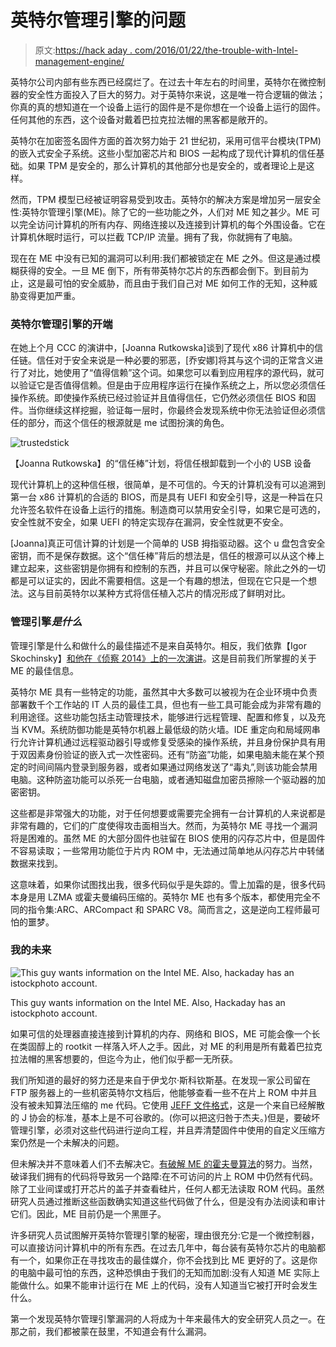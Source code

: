 # 英特尔管理引擎的问题

> 原文:[https://hack aday . com/2016/01/22/the-trouble-with-Intel-management-engine/](https://hackaday.com/2016/01/22/the-trouble-with-intels-management-engine/)

英特尔公司内部有些东西已经腐烂了。在过去十年左右的时间里，英特尔在微控制器的安全性方面投入了巨大的努力。对于英特尔来说，这是唯一符合逻辑的做法；你真的真的想知道在一个设备上运行的固件是不是你想在一个设备上运行的固件。任何其他的东西，这个设备对戴着巴拉克拉法帽的黑客都是敞开的。

英特尔在加密签名固件方面的首次努力始于 21 世纪初，采用可信平台模块(TPM)的嵌入式安全子系统。这些小型加密芯片和 BIOS 一起构成了现代计算机的信任基础。如果 TPM 是安全的，那么计算机的其他部分也是安全的，或者理论上是这样。

然而，TPM 模型已经被证明容易受到攻击。英特尔的解决方案是增加另一层安全性:英特尔管理引擎(ME)。除了它的一些功能之外，人们对 ME 知之甚少。ME 可以完全访问计算机的所有内存、网络连接以及连接到计算机的每个外围设备。它在计算机休眠时运行，可以拦截 TCP/IP 流量。拥有了我，你就拥有了电脑。

现在在 ME 中没有已知的漏洞可以利用:我们都被锁定在 ME 之外。但这是通过模糊获得的安全。一旦 ME 倒下，所有带英特尔芯片的东西都会倒下。到目前为止，这是最可怕的安全威胁，而且由于我们自己对 ME 如何工作的无知，这种威胁变得更加严重。

### 英特尔管理引擎的开端

在她上个月 CCC 的演讲中，[Joanna Rutkowska]谈到了现代 x86 计算机中的信任链。信任对于安全来说是一种必要的邪恶，[乔安娜]将其与这个词的正常含义进行了对比，她使用了“值得信赖”这个词。如果您可以看到应用程序的源代码，就可以验证它是否值得信赖。但是由于应用程序运行在操作系统之上，所以您必须信任操作系统。即使操作系统已经过验证并且值得信任，它仍然必须信任 BIOS 和固件。当你继续这样挖掘，验证每一层时，你最终会发现系统中你无法验证但必须信任的部分，而这个信任的根源就是 me 试图扮演的角色。

![trustedstick](../Images/a7c2c2e98637630b78c7a8ade0251cc8.png)

【Joanna Rutkowska】的“信任棒”计划，将信任根卸载到一个小的 USB 设备

现代计算机上的这种信任根，很简单，是不可信的。今天的计算机没有可以追溯到第一台 x86 计算机的合适的 BIOS，而是具有 UEFI 和安全引导，这是一种旨在只允许签名软件在设备上运行的措施。制造商可以禁用安全引导，如果它是可选的，安全性就不安全，如果 UEFI 的特定实现存在漏洞，安全性就更不安全。

[Joanna]真正可信计算的计划是一个简单的 USB 拇指驱动器。这个 u 盘包含安全密钥，而不是保存数据。这个“信任棒”背后的想法是，信任的根源可以从这个棒上建立起来，这些密钥是你拥有和控制的东西，并且可以保守秘密。除此之外的一切都是可以证实的，因此不需要相信。这是一个有趣的想法，但现在它只是一个想法。这与目前英特尔以某种方式将信任植入芯片的情况形成了鲜明对比。

### 管理引擎*是什么*

管理引擎是什么和做什么的最佳描述不是来自英特尔。相反，我们依靠【Igor Skochinsky】[和他在《侦察 2014》上的一次演讲](https://www.youtube.com/watch?v=4kCICUPc9_8)。这是目前我们所掌握的关于 ME 的最佳信息。

英特尔 ME 具有一些特定的功能，虽然其中大多数可以被视为在企业环境中负责部署数千个工作站的 IT 人员的最佳工具，但也有一些工具可能会成为非常有趣的利用途径。这些功能包括主动管理技术，能够进行远程管理、配置和修复，以及充当 KVM。系统防御功能是英特尔机器上最低级的防火墙。IDE 重定向和局域网串行允许计算机通过远程驱动器引导或修复受感染的操作系统，并且身份保护具有用于双因素身份验证的嵌入式一次性密码。还有“防盗”功能，如果电脑未能在某个预定的时间间隔内登录到服务器，或者如果通过网络发送了“毒丸”,则该功能会禁用电脑。这种防盗功能可以杀死一台电脑，或者通知磁盘加密员擦除一个驱动器的加密密钥。

这些都是非常强大的功能，对于任何想要或需要完全拥有一台计算机的人来说都是非常有趣的，它们的广度使得攻击面相当大。然而，为英特尔 ME 寻找一个漏洞将是困难的。虽然 ME 的大部分固件也驻留在 BIOS 使用的闪存芯片中，但是固件不容易读取；一些常用功能位于片内 ROM 中，无法通过简单地从闪存芯片中转储数据来找到。

这意味着，如果你试图找出我，很多代码似乎是失踪的。雪上加霜的是，很多代码本身是用 LZMA 或霍夫曼编码压缩的。英特尔 ME 也有多个版本，都使用完全不同的指令集:ARC、ARCompact 和 SPARC V8。简而言之，这是逆向工程师最可怕的噩梦。

### 我的未来

![This guy wants information on the Intel ME. Also, hackaday has an istockphoto account.](../Images/2192a5ec6b95befd343ac29e14074231.png)

This guy wants information on the Intel ME. Also, Hackaday has an istockphoto account.

如果可信的处理器直接连接到计算机的内存、网络和 BIOS，ME 可能会像一个长在类固醇上的 rootkit 一样落入坏人之手。因此，对 ME 的利用是所有戴着巴拉克拉法帽的黑客想要的，但迄今为止，他们似乎都一无所获。

我们所知道的最好的努力还是来自于伊戈尔·斯科钦斯基。在发现一家公司留在 FTP 服务器上的一些机密英特尔文档后，他能够查看一些不在片上 ROM 中并且没有被未知算法压缩的 me 代码。它使用 [JEFF 文件格式](http://www.unicode.org/L2/L2002/02042-jeff-spec.pdf)，这是一个来自已经解散的 J 协会的标准，基本上是不可谷歌的。(你可以把这归咎于杰夫。)但是，要破坏管理引擎，必须对这些代码进行逆向工程，并且弄清楚固件中使用的自定义压缩方案仍然是一个未解决的问题。

但未解决并不意味着人们不去解决它。[有破解 ME 的霍夫曼算法](http://io.smashthestack.org:84/me/)的努力。当然，破译我们拥有的代码将导致另一个路障:在不可访问的片上 ROM 中仍然有代码。除了工业间谍或打开芯片的盖子并查看硅片，任何人都无法读取 ROM 代码。虽然研究人员通过推断这些函数确实知道这些代码做了什么，但是没有办法阅读和审计它们。因此，ME 目前仍是一个黑匣子。

许多研究人员试图解开英特尔管理引擎的秘密，理由很充分:它是一个微控制器，可以直接访问计算机中的所有东西。在过去几年中，每台装有英特尔芯片的电脑都有一个，如果你正在寻找攻击的最佳媒介，你不会找到比 ME 更好的了。这是你的电脑中最可怕的东西，这种恐惧由于我们的无知而加剧:没有人知道 ME 实际上能做什么。如果不能审计运行在 ME 上的代码，没有人知道当它被打开时会发生什么。

第一个发现英特尔管理引擎漏洞的人将成为十年来最伟大的安全研究人员之一。在那之前，我们都被蒙在鼓里，不知道会有什么漏洞。